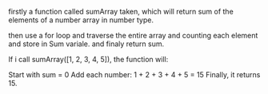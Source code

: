 
firstly a function called sumArray taken, which will return sum of the elements of a number array in number type.

then use a for loop and traverse the entire array and counting each element and store in Sum variale. and finaly return sum.

If i call  sumArray([1, 2, 3, 4, 5]), the function will:

Start with sum = 0
Add each number: 1 + 2 + 3 + 4 + 5 = 15
Finally, it returns 15.